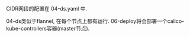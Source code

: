 CIDR网段的配置在 04-ds.yaml 中.

04-ds类似于flannel, 在每个节点上都有运行. 06-deploy将会部署一个calico-kube-controllers容器(master节点).
